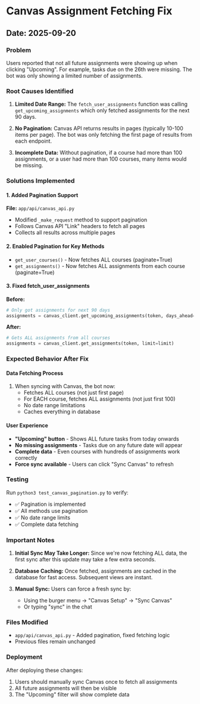 # Canvas Assignment Fetching Fix

## Date: 2025-09-20

### Problem
Users reported that not all future assignments were showing up when clicking "Upcoming". For example, tasks due on the 26th were missing. The bot was only showing a limited number of assignments.

### Root Causes Identified

1. **Limited Date Range:** The `fetch_user_assignments` function was calling `get_upcoming_assignments` which only fetched assignments for the next 90 days.

2. **No Pagination:** Canvas API returns results in pages (typically 10-100 items per page). The bot was only fetching the first page of results from each endpoint.

3. **Incomplete Data:** Without pagination, if a course had more than 100 assignments, or a user had more than 100 courses, many items would be missing.

### Solutions Implemented

#### 1. Added Pagination Support
**File:** `app/api/canvas_api.py`

- Modified `_make_request` method to support pagination
- Follows Canvas API "Link" headers to fetch all pages
- Collects all results across multiple pages

#### 2. Enabled Pagination for Key Methods
- `get_user_courses()` - Now fetches ALL courses (paginate=True)
- `get_assignments()` - Now fetches ALL assignments from each course (paginate=True)

#### 3. Fixed fetch_user_assignments
**Before:**
```python
# Only got assignments for next 90 days
assignments = canvas_client.get_upcoming_assignments(token, days_ahead=90)
```

**After:**
```python
# Gets ALL assignments from all courses
assignments = canvas_client.get_assignments(token, limit=limit)
```

### Expected Behavior After Fix

#### Data Fetching Process
1. When syncing with Canvas, the bot now:
   - Fetches ALL courses (not just first page)
   - For EACH course, fetches ALL assignments (not just first 100)
   - No date range limitations
   - Caches everything in database

#### User Experience
- **"Upcoming" button** - Shows ALL future tasks from today onwards
- **No missing assignments** - Tasks due on any future date will appear
- **Complete data** - Even courses with hundreds of assignments work correctly
- **Force sync available** - Users can click "Sync Canvas" to refresh

### Testing
Run `python3 test_canvas_pagination.py` to verify:
- ✅ Pagination is implemented
- ✅ All methods use pagination
- ✅ No date range limits
- ✅ Complete data fetching

### Important Notes

1. **Initial Sync May Take Longer:** Since we're now fetching ALL data, the first sync after this update may take a few extra seconds.

2. **Database Caching:** Once fetched, assignments are cached in the database for fast access. Subsequent views are instant.

3. **Manual Sync:** Users can force a fresh sync by:
   - Using the burger menu → "Canvas Setup" → "Sync Canvas"
   - Or typing "sync" in the chat

### Files Modified
- `app/api/canvas_api.py` - Added pagination, fixed fetching logic
- Previous files remain unchanged

### Deployment
After deploying these changes:
1. Users should manually sync Canvas once to fetch all assignments
2. All future assignments will then be visible
3. The "Upcoming" filter will show complete data